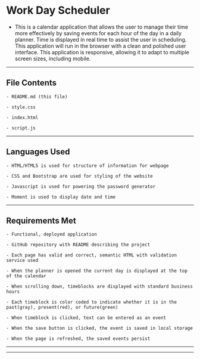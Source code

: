 # Work Day Scheduler

- This is a calendar application that allows the user to manage their time more effectively by saving events for each hour of the day in a daily planner. Time is displayed in real time to assist the user in scheduling. This application will run in the browser with a clean and polished user interface. This application is responsive, allowing it to adapt to multiple screen sizes, including mobile.

---

## File Contents

```
- README.md (this file)

- style.css

- index.html

- script.js

```

---

## Languages Used

```
- HTML/HTML5 is used for structure of information for webpage

- CSS and Bootstrap are used for styling of the website

- Javascript is used for powering the password generator

- Moment is used to display date and time
```

---

## Requirements Met

```
- Functional, deployed application

- GitHub repository with README describing the project

- Each page has valid and correct, semantic HTML with validation service used

- When the planner is opened the current day is displayed at the top of the calendar

- When scrolling down, timeblocks are displayed with standard business hours

- Each timeblock is color coded to indicate whether it is in the past(gray), present(red), or future(green)

- When timeblock is clicked, text can be entered as an event

- When the save button is clicked, the event is saved in local storage

- When the page is refreshed, the saved events persist

```

---
---
